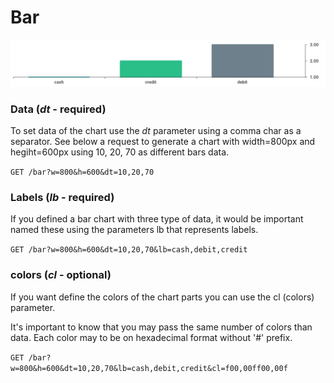 Bar
========

![](../_images/bar.png)

### Data (*dt* - required)
To set data of the chart use the *dt* parameter using a comma char as a separator.
See below a request to generate a chart with width=800px and hegiht=600px using 
10, 20, 70 as different bars data.

`GET /bar?w=800&h=600&dt=10,20,70` 

### Labels (*lb* - required)
If you defined a bar chart with three type of data, it would be important named these
using the parameters lb that represents labels. 

`GET /bar?w=800&h=600&dt=10,20,70&lb=cash,debit,credit` 

### colors (*cl* - optional)
If you want define the colors of the chart parts you can use the cl (colors) parameter.

It's important to know that you may pass the same number of colors than data. Each color
may to be on hexadecimal format without '#' prefix.

`GET /bar?w=800&h=600&dt=10,20,70&lb=cash,debit,credit&cl=f00,00ff00,00f` 

